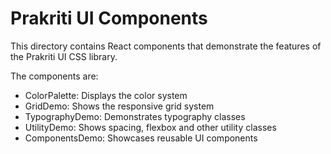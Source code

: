 # Prakriti UI Components

This directory contains React components that demonstrate the features of the Prakriti UI CSS library.

The components are:
- ColorPalette: Displays the color system
- GridDemo: Shows the responsive grid system
- TypographyDemo: Demonstrates typography classes
- UtilityDemo: Shows spacing, flexbox and other utility classes
- ComponentsDemo: Showcases reusable UI components
